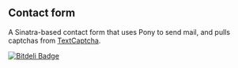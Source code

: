 Contact form
------------

A Sinatra-based contact form that uses Pony to send mail, and pulls captchas from [TextCaptcha](http://textcaptcha.com/).


[![Bitdeli Badge](https://d2weczhvl823v0.cloudfront.net/dannysmith/textcaptcha-contact/trend.png)](https://bitdeli.com/free "Bitdeli Badge")


